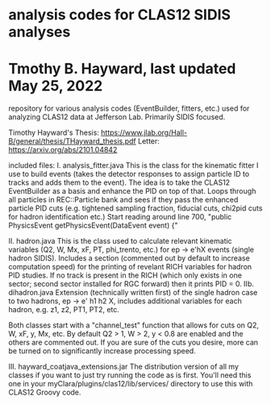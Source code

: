 # analysis codes for CLAS12 SIDIS analyses
# Tmothy B. Hayward, last updated May 25, 2022


repository for various analysis codes (EventBuilder, fitters, etc.) used for analyzing CLAS12 data at Jefferson Lab. Primarily SIDIS focused.


Timothy Hayward's
Thesis: https://www.jlab.org/Hall-B/general/thesis/THayward_thesis.pdf
Letter: https://arxiv.org/abs/2101.04842


included files: 
I. analysis_fitter.java
  This is the class for the kinematic fitter I use to build events (takes the detector responses to assign particle ID to tracks and adds them to the event). 
  The idea is to take the CLAS12 EventBuilder as a basis and enhance the PID on top of that.
  Loops through all particles in REC::Particle bank and sees if they pass the enhanced particle PID cuts (e.g. tightened sampling fraction, fiducial cuts, chi2pid cuts for hadron identification etc.)
  Start reading around line 700, "public PhysicsEvent getPhysicsEvent(DataEvent event) {"
 
  
II. hadron.java 
  This is the class used to calculate relevant kinematic variables (Q2, W, Mx, xF, PT, phi_trento, etc.)  for ep -> e'hX events (single hadron SIDIS). Includes a section (commented out by default to increase computation speed) for the printing of revelant RICH variables for hadron PID studies. If no track is present in the RICH (which only exists in one sector; second sector installed for RGC forward) then it prints PID = 0.
IIb. dihadron.java
  Extension (technically written first) of the single hadron case to two hadrons, ep -> e' h1 h2 X, includes additional variables for each hadron, e.g. z1, z2, PT1, PT2, etc.
  
  Both classes start with a "channel_test" function that allows for cuts on Q2, W, xF, y, Mx, etc. By default Q2 > 1, W > 2, y < 0.8 are enabled and the others are commented out. If you are sure of the cuts you desire, more can be turned on to significantly increase processing speed.
  
  
III. hayward_coatjava_extensions.jar
  The distribution version of all my classes if you want to just try running the code as is first. You'll need this one in your 
  myClara/plugins/clas12/lib/services/ directory to use this with CLAS12 Groovy code.
